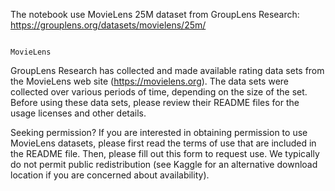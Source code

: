 The notebook use MovieLens 25M dataset from GroupLens Research: https://grouplens.org/datasets/movielens/25m/

                                                                                                MovieLens

GroupLens Research has collected and made available rating data sets from the MovieLens web site (https://movielens.org). The data sets were collected over various periods of time, depending on the size of the set. Before using these data sets, please review their README files for the usage licenses and other details.

Seeking permission? If you are interested in obtaining permission to use MovieLens datasets, please first read the terms of use that are included in the README file. Then, please fill out this form to request use.  We typically do not permit public redistribution (see Kaggle for an alternative download location if you are concerned about availability).

